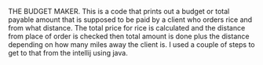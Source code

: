   THE BUDGET MAKER.
This is a code that prints out a budget or total payable amount that is supposed to be paid by a client who orders rice and from what distance. The total price for rice is calculated and the distance from place of order is checked then total amount is done plus the distance depending on how many miles away the client is.
I used a couple of steps to get to that from the intellij using java.

